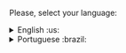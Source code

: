  Please, select your language:


<details>
  <summary>English :us: </summary>
  
# FirstCodes

## Welcome to My Very First Codes Repository

This is where I started my programming journey.

I started with Python, had my first contact with programming and fell madly in love.

### About This Repository

- **Purpose:** The purpose of this repository is to document my programming journey and share my early coding experiences.
- **Programming Language:** Python.
- **Type of Project:** Personal learning and experimentation.

### Why FirstCodes?

- If you are new to programming, know that you are not alone! This repository is aimed at beginners who are taking their first steps into the world of coding.
- I'll share my first code snippets, small projects, and what I learned along the way.
- Feel free to explore, learn, and grow with me as I continue my programming adventure.

### How to begin

If you're new to programming or Python, here are some resources to help you get started:

- [Python Official Website](https://www.python.org/): Download Python and access the official documentation.
- [Python Course on Codecademy](https://www.codecademy.com/learn/learn-python-3): An interactive Python course for beginners.
- [Real Python](https://realpython.com/): A platform with a multitude of tutorials and articles about Python.

### Feedback and Contributions

- If you have any feedback, suggestions or questions, please feel free to [contact](mailto:samuel1808@hotmail.com).
- Contributions are welcome. If you want to collaborate or make improvements to the code, create a pull request.

### Talk to me

- You can find me on [LinkedIn](https://www.linkedin.com/seu_perfil_linkedin).

Thanks for joining me on this coding journey. Happy coding!


  

</details>

<details>
  <summary>Portuguese :brazil: </summary>
  
# Primeiro códigos

## Bem-vindo ao Meu Primeiro Repositório de Códigos

Este é o lugar onde comecei minha jornada na programação.

Comecei com Python, tive meu primeiro contato com programação e me apaixonei perdidamente.

### Sobre Este Repositório

- **Propósito:** O propósito deste repositório é documentar minha jornada na programação e compartilhar minhas experiências iniciais com códigos.
- **Linguagem de Programação:** Python.
- **Tipo de Projeto:** Aprendizado pessoal e experimentação.

### Por Que FirstCodes?

- Se você é novo na programação, saiba que não está sozinho! Este repositório é destinado a iniciantes que estão dando seus primeiros passos no mundo da codificação.
- Vou compartilhar meus primeiros trechos de código, pequenos projetos e o que aprendi ao longo do caminho.
- Sinta-se à vontade para explorar, aprender e crescer comigo à medida que continuo minha aventura na programação.

### Como Começar

Se você é novo na programação ou em Python, aqui estão alguns recursos para ajudá-lo a começar:

- [Site Oficial do Python](https://www.python.org/): Faça o download do Python e acesse a documentação oficial.
- [Curso de Python no Codecademy](https://www.codecademy.com/learn/learn-python-3): Um curso interativo de Python para iniciantes.
- [Real Python](https://realpython.com/): Uma plataforma com uma infinidade de tutoriais e artigos sobre Python.

### Feedback e Contribuições

- Se você tiver algum feedback, sugestões ou perguntas, sinta-se à vontade para [entrar em contato](mailto:samuel1808@hotmail.com).
- Contribuições são bem-vindas. Se desejar colaborar ou fazer melhorias no código, crie um pull request.

### Fale Comigo

- Você pode me encontrar no [LinkedIn](https://www.linkedin.com/seu_perfil_linkedin).

Obrigado por se juntar a mim nesta jornada de codificação. Feliz codificação!

</details>







